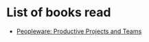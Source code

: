 # List of books read

- [Peopleware: Productive Projects and Teams](https://read.amazon.com/kp/embed?asin=B00DY5A8X2&preview=newtab&linkCode=kpe&ref_=cm_sw_r_kb_dp_qtAVCbQ8J9YP4)
